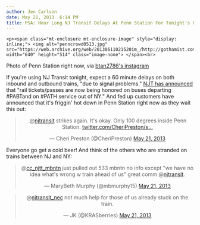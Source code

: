 ```yaml
---
author: Jen Carlson
date: May 21, 2013  6:14 PM
title: PSA: Hour Long NJ Transit Delays At Penn Station For Tonight's Rush Hour
---
```



	
	
	
	<p><span class="mt-enclosure mt-enclosure-image" style="display: inline;"> <img alt="penncrowd0513.jpg" src="https://web.archive.org/web/20130611021520im_/http://gothamist.com/attachments/arts_jen/penncrowd0513.jpg" width="640" height="514" class="image-none"> </span><br>
<span class="photo_caption">Photo of Penn Station right now, via <a href="https://web.archive.org/web/20130611021520/http://hashgr.am/image/460994001156789399_29870596">btan2786&apos;s instagram</a></span></p>

<p>If you&apos;re using NJ Transit tonight, expect a 60 minute delays on both inbound and outbound trains, &quot;due to signal problems.&quot; <a href="https://web.archive.org/web/20130611021520/https://twitter.com/NJ_TRANSIT/status/336967045742727168">NJT has announced</a> that &quot;rail tickets/passes are now being honored on buses departing #PABTand on #PATH service out of NY.&quot; And fed up customers have announced that it&apos;s friggin&apos; hot down in Penn Station right now as they wait this out:</p>

<center><blockquote class="twitter-tweet"><p>.@<a href="https://web.archive.org/web/20130611021520/https://twitter.com/njtransit">njtransit</a> strikes again. It&apos;s okay. Only 100 degrees inside Penn Station. <a href="https://web.archive.org/web/20130611021520/http://t.co/07dW6upJOi" title="http://twitter.com/CheriPreston/status/336967690851844096/photo/1">twitter.com/CheriPreston/s&#x2026;</a></p>&#x2014; Cheri Preston (@CheriPreston) <a href="https://web.archive.org/web/20130611021520/https://twitter.com/CheriPreston/status/336967690851844096">May 21, 2013</a></blockquote>
<script async src="//web.archive.org/web/20130611021520js_/http://platform.twitter.com/widgets.js" charset="utf-8"></script></center>

<p>Everyone go get a cold beer! And think of the others who are stranded on trains between NJ and NY: </p>

<center><blockquote class="twitter-tweet"><p>@<a href="https://web.archive.org/web/20130611021520/https://twitter.com/cc_njtt_mbntn">cc_njtt_mbntn</a> just pulled out 533 mbntn no info except &quot;we have no idea what&apos;s wrong w train ahead of us&quot; great comm @<a href="https://web.archive.org/web/20130611021520/https://twitter.com/njtransit">njtransit</a>.</p>&#x2014; MaryBeth Murphy (@mbmurphy15) <a href="https://web.archive.org/web/20130611021520/https://twitter.com/mbmurphy15/status/336969283680735233">May 21, 2013</a></blockquote>
<script async src="//web.archive.org/web/20130611021520js_/http://platform.twitter.com/widgets.js" charset="utf-8"></script>

<blockquote class="twitter-tweet"><p>@<a href="https://web.archive.org/web/20130611021520/https://twitter.com/njtransit_nec">njtransit_nec</a> not much help for those of us already stuck on the train.</p>&#x2014; JK (@KRASberries) <a href="https://web.archive.org/web/20130611021520/https://twitter.com/KRASberries/status/336969080424783872">May 21, 2013</a></blockquote>
<script async src="//web.archive.org/web/20130611021520js_/http://platform.twitter.com/widgets.js" charset="utf-8"></script></center>
	
	
	
	
	
